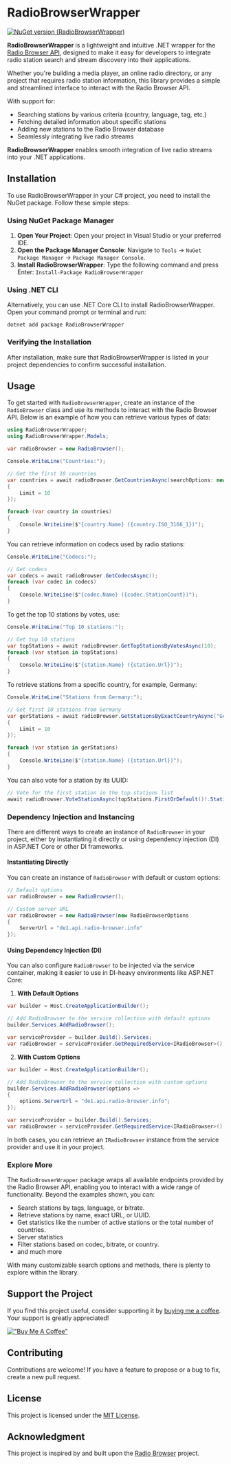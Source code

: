 # RadioBrowserWrapper

[![NuGet version (RadioBrowserWrapper)](https://img.shields.io/nuget/v/RadioBrowserWrapper.svg?style=flat-square)](https://www.nuget.org/packages/RadioBrowserWrapper/)

**RadioBrowserWrapper** is a lightweight and intuitive .NET wrapper for the [Radio Browser API](https://www.radio-browser.info/), designed to make it easy for developers to integrate radio station search and stream discovery into their applications.

Whether you're building a media player, an online radio directory, or any project that requires radio station information, this library provides a simple and streamlined interface to interact with the Radio Browser API.

With support for:
- Searching stations by various criteria (country, language, tag, etc.)
- Fetching detailed information about specific stations
- Adding new stations to the Radio Browser database
- Seamlessly integrating live radio streams

**RadioBrowserWrapper** enables smooth integration of live radio streams into your .NET applications.

## Installation

To use RadioBrowserWrapper in your C# project, you need to install the NuGet package. Follow these simple steps:

### Using NuGet Package Manager

1. **Open Your Project**: Open your project in Visual Studio or your preferred IDE.
2. **Open the Package Manager Console**: Navigate to `Tools` -> `NuGet Package Manager` -> `Package Manager Console`.
3. **Install RadioBrowserWrapper**: Type the following command and press Enter:
   `Install-Package RadioBrowserWrapper`

### Using .NET CLI

Alternatively, you can use .NET Core CLI to install RadioBrowserWrapper. Open your command prompt or terminal and run:

`dotnet add package RadioBrowserWrapper`

### Verifying the Installation

After installation, make sure that RadioBrowserWrapper is listed in your project dependencies to confirm successful installation.

## Usage

To get started with `RadioBrowserWrapper`, create an instance of the `RadioBrowser` class and use its methods to interact with the Radio Browser API. Below is an example of how you can retrieve various types of data:

```csharp
using RadioBrowserWrapper;
using RadioBrowserWrapper.Models;

var radioBrowser = new RadioBrowser();

Console.WriteLine("Countries:");

// Get the first 10 countries
var countries = await radioBrowser.GetCountriesAsync(searchOptions: new SimpleSearchOptions
{
    Limit = 10
});

foreach (var country in countries)
{
    Console.WriteLine($"{country.Name} ({country.ISO_3166_1})");
}
```

You can retrieve information on codecs used by radio stations:

```csharp
Console.WriteLine("Codecs:");

// Get codecs
var codecs = await radioBrowser.GetCodecsAsync();
foreach (var codec in codecs)
{
    Console.WriteLine($"{codec.Name} ({codec.StationCount})");
}
```

To get the top 10 stations by votes, use:

```csharp
Console.WriteLine("Top 10 stations:");

// Get top 10 stations
var topStations = await radioBrowser.GetTopStationsByVotesAsync(10);
foreach (var station in topStations)
{
    Console.WriteLine($"{station.Name} ({station.Url})");
}
```

To retrieve stations from a specific country, for example, Germany:

```csharp
Console.WriteLine("Stations from Germany:");

// Get first 10 stations from Germany
var gerStations = await radioBrowser.GetStationsByExactCountryAsync("Germany", new ListStationsSearchOptions
{
    Limit = 10
});

foreach (var station in gerStations)
{
    Console.WriteLine($"{station.Name} ({station.Url})");
}
```

You can also vote for a station by its UUID:

```csharp
// Vote for the first station in the top stations list
await radioBrowser.VoteStationAsync(topStations.FirstOrDefault()!.StationUuid);
```

### Dependency Injection and Instancing

There are different ways to create an instance of `RadioBrowser` in your project, either by instantiating it directly or using dependency injection (DI) in ASP.NET Core or other DI frameworks.

#### Instantiating Directly

You can create an instance of `RadioBrowser` with default or custom options:

```csharp
// Default options
var radioBrowser = new RadioBrowser();

// Custom server URL
var radioBrowser = new RadioBrowser(new RadioBrowserOptions
{
    ServerUrl = "de1.api.radio-browser.info"
});
```

#### Using Dependency Injection (DI)

You can also configure `RadioBrowser` to be injected via the service container, making it easier to use in DI-heavy environments like ASP.NET Core:

1. **With Default Options**

```csharp
var builder = Host.CreateApplicationBuilder();

// Add RadioBrowser to the service collection with default options
builder.Services.AddRadioBrowser();

var serviceProvider = builder.Build().Services;
var radioBrowser = serviceProvider.GetRequiredService<IRadioBrowser>();
```

2. **With Custom Options**

```csharp
var builder = Host.CreateApplicationBuilder();

// Add RadioBrowser to the service collection with custom options
builder.Services.AddRadioBrowser(options =>
{
    options.ServerUrl = "de1.api.radio-browser.info";
});

var serviceProvider = builder.Build().Services;
var radioBrowser = serviceProvider.GetRequiredService<IRadioBrowser>();
```

In both cases, you can retrieve an `IRadioBrowser` instance from the service provider and use it in your project.

### Explore More

The `RadioBrowserWrapper` package wraps all available endpoints provided by the Radio Browser API, enabling you to interact with a wide range of functionality. Beyond the examples shown, you can:

- Search stations by tags, language, or bitrate.
- Retrieve stations by name, exact URL, or UUID.
- Get statistics like the number of active stations or the total number of countries.
- Server statistics
- Filter stations based on codec, bitrate, or country.
- and much more

With many customizable search options and methods, there is plenty to explore within the library.

## Support the Project

If you find this project useful, consider supporting it by [buying me a coffee](https://www.buymeacoffee.com/aglasencnik). Your support is greatly appreciated!

[!["Buy Me A Coffee"](https://www.buymeacoffee.com/assets/img/custom_images/orange_img.png)](https://www.buymeacoffee.com/aglasencnik)

## Contributing

Contributions are welcome! If you have a feature to propose or a bug to fix, create a new pull request.

## License

This project is licensed under the [MIT License](https://github.com/aglasencnik/RadioBrowserWrapper/blob/main/LICENSE).

## Acknowledgment

This project is inspired by and built upon the [Radio Browser](https://www.radio-browser.info/) project.
